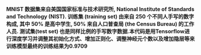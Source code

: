 #### MNIST 数据集来自美国国家标准与技术研究所, National Institute of Standards and Technology (NIST). 训练集 (training set) 由来自 250 个不同人手写的数字构成, 其中 50% 是高中学生, 50% 来自人口普查局 (the Census Bureau) 的工作人员. 测试集(test set) 也是同样比例的手写数字数据.本代码是用Tensorflow进行深度学习并调整其初始化方式、增加正则化、调整神经元个数以及增加隐层等来训练模型最终的训练结果为0.9709
